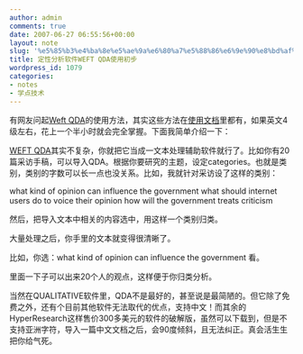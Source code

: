 ```yaml
---
author: admin
comments: true
date: 2007-06-27 06:55:56+00:00
layout: note
slug: '%e5%85%b3%e4%ba%8e%e5%ae%9a%e6%80%a7%e5%88%86%e6%9e%90%e8%bd%af%e4%bb%b6weft-qda%e7%9a%84%e4%bd%bf%e7%94%a8%e5%88%9d%e6%ad%a5'
title: 定性分析软件WEFT QDA使用初步
wordpress_id: 1079
categories:
- notes
- 学点技术
---
```


有网友问起[Weft QDA](http://www.pressure.to/qda/)的使用方法，其实这些方法在[使用文档](http://www.pressure.to/qda/doc/)里都有，如果英文4级左右，花上一个半小时就会完全掌握。下面我简单介绍一下：

[WEFT QDA](http://www.pressure.to/qda/)其实不复杂，你就把它当成一文本处理辅助软件就行了。比如你有20篇采访手稿，可以导入QDA。根据你要研究的主题，设定categories。也就是类别，类别的字数可以长一点也没关系。比如，我就针对采访设了这样的类别：

what kind of opinion can influence the government
what should internet users do to voice their opinion
how will the government treats criticism

然后，把导入文本中相关的内容选中，用这样一个类别归类。

大量处理之后，你手里的文本就变得很清晰了。

比如，你选：what kind of opinion can influence the government 看。

里面一下子可以出来20个人的观点，这样便于你归类分析。

当然在QUALITATIVE软件里，QDA不是最好的，甚至说是最简陋的。但它除了免费之外，还有个目前其他软件无法取代的优点，支持中文！而其余的HyperResearch这样售价300多美元的软件的破解版，虽然可以下载到，但是不支持亚洲字符，导入一篇中文文档之后，会90度倾斜，且无法纠正。真会活生生把你给气死。

